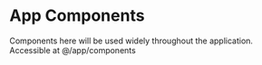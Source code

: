 # App Components

Components here will be used widely throughout the application. Accessible at @/app/components

